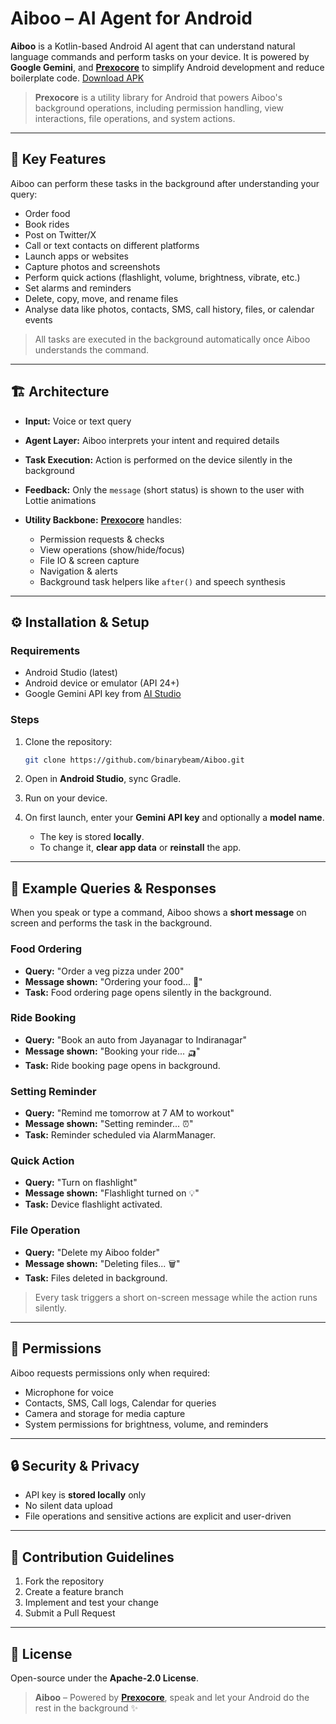 # Aiboo – AI Agent for Android

**Aiboo** is a Kotlin-based Android AI agent that can understand natural language commands and perform tasks on your device. It is powered by **Google Gemini**, and **[Prexocore](https://github.com/binarybeam/Prexocore)** to simplify Android development and reduce boilerplate code.
[Download APK](https://github.com/binarybeam/Aiboo/releases/download/1.0.0/aiboo.apk)

> **Prexocore** is a utility library for Android that powers Aiboo's background operations, including permission handling, view interactions, file operations, and system actions.

---

## 🌟 Key Features

Aiboo can perform these tasks in the background after understanding your query:

* Order food
* Book rides
* Post on Twitter/X
* Call or text contacts on different platforms
* Launch apps or websites
* Capture photos and screenshots
* Perform quick actions (flashlight, volume, brightness, vibrate, etc.)
* Set alarms and reminders
* Delete, copy, move, and rename files
* Analyse data like photos, contacts, SMS, call history, files, or calendar events

> All tasks are executed in the background automatically once Aiboo understands the command.

---

## 🏗 Architecture

* **Input:** Voice or text query
* **Agent Layer:** Aiboo interprets your intent and required details
* **Task Execution:** Action is performed on the device silently in the background
* **Feedback:** Only the `message` (short status) is shown to the user with Lottie animations
* **Utility Backbone:** [**Prexocore**](https://github.com/binarybeam/Prexocore) handles:

  * Permission requests & checks
  * View operations (show/hide/focus)
  * File IO & screen capture
  * Navigation & alerts
  * Background task helpers like `after()` and speech synthesis

---

## ⚙️ Installation & Setup

### Requirements

* Android Studio (latest)
* Android device or emulator (API 24+)
* Google Gemini API key from [AI Studio](https://aistudio.google.com)

### Steps

1. Clone the repository:

   ```bash
   git clone https://github.com/binarybeam/Aiboo.git
   ```
2. Open in **Android Studio**, sync Gradle.
3. Run on your device.
4. On first launch, enter your **Gemini API key** and optionally a **model name**.

   * The key is stored **locally**.
   * To change it, **clear app data** or **reinstall** the app.

---

## 🎤 Example Queries & Responses

When you speak or type a command, Aiboo shows a **short message** on screen and performs the task in the background.

### Food Ordering

* **Query:** "Order a veg pizza under 200"
* **Message shown:** "Ordering your food... 🍕"
* **Task:** Food ordering page opens silently in the background.

### Ride Booking

* **Query:** "Book an auto from Jayanagar to Indiranagar"
* **Message shown:** "Booking your ride... 🛺"
* **Task:** Ride booking page opens in background.

### Setting Reminder

* **Query:** "Remind me tomorrow at 7 AM to workout"
* **Message shown:** "Setting reminder... ⏰"
* **Task:** Reminder scheduled via AlarmManager.

### Quick Action

* **Query:** "Turn on flashlight"
* **Message shown:** "Flashlight turned on 💡"
* **Task:** Device flashlight activated.

### File Operation

* **Query:** "Delete my Aiboo folder"
* **Message shown:** "Deleting files... 🗑️"
* **Task:** Files deleted in background.

> Every task triggers a short on-screen message while the action runs silently.

---

## 🔐 Permissions

Aiboo requests permissions only when required:

* Microphone for voice
* Contacts, SMS, Call logs, Calendar for queries
* Camera and storage for media capture
* System permissions for brightness, volume, and reminders

---

## 🔒 Security & Privacy

* API key is **stored locally** only
* No silent data upload
* File operations and sensitive actions are explicit and user-driven

---

## 🤝 Contribution Guidelines

1. Fork the repository
2. Create a feature branch
3. Implement and test your change
4. Submit a Pull Request

---

## 📜 License

Open-source under the **Apache-2.0 License**.

> **Aiboo** – Powered by [**Prexocore**](https://github.com/binarybeam/Prexocore), speak and let your Android do the rest in the background ✨
